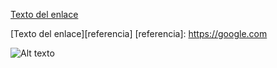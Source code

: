 [Texto del enlace](https://google.com)

[Texto del enlace][referencia]
[referencia]: https://google.com

![Alt texto](https://yes.com/imagen.jpg)
